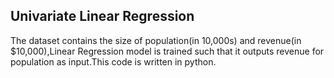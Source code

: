 
## Univariate Linear Regression

The dataset contains the size of population(in 10,000s) and revenue(in $10,000),Linear Regression model is trained such that it outputs revenue for population as input.This code is written in python.




